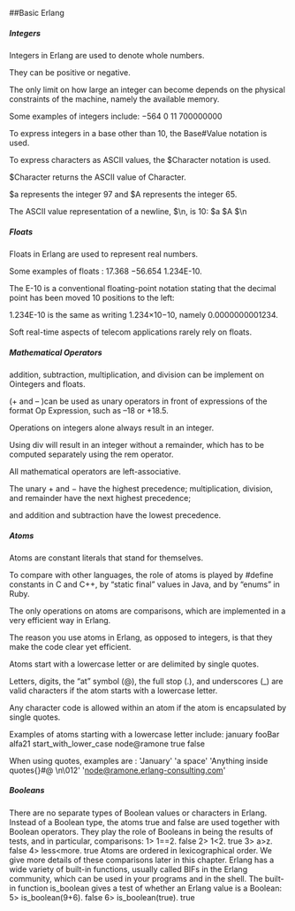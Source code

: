 ##Basic Erlang

##### Integers

Integers in Erlang are used to denote whole numbers.

They can be positive or negative. 

The only limit on how large an integer can become depends on the physical constraints of the machine, namely the available memory.

Some examples of integers include:
−564 0 11 700000000

To express integers in a base other than 10, the Base#Value notation is used.

To express characters as ASCII values, the $Character notation is used.

$Character returns the ASCII value of Character.

$a represents the integer 97 and $A represents the integer 65. 

The ASCII value representation of a newline, $\n, is 10:
$a $A $\n

##### Floats

Floats in Erlang are used to represent real numbers. 

Some examples of floats :
17.368 −56.654 1.234E-10.

The E-10 is a conventional floating-point notation stating that the decimal point has been moved 10 positions to the left:

1.234E-10 is the same as writing 1.234×10−10, namely 0.0000000001234. 

Soft real-time aspects of telecom applications rarely rely on floats. 


##### Mathematical Operators

addition, subtraction, multiplication, and division can be implement on Ointegers and floats. 
  
(+ and – )can be used as unary operators in front of expressions of the format Op Expression, such as –18 or +18.5.
 
Operations on integers alone always result in an integer.
  
Using div will result in an integer without a remainder, which has to be computed separately using the rem operator. 

All mathematical operators are left-associative. 

The unary + and − have the highest precedence; multiplication, division, and remainder have the next highest precedence; 

and addition and subtraction have the lowest precedence.

##### Atoms

Atoms are constant literals that stand for themselves. 

To compare with other languages, the role of atoms is played by #define constants in C and C++, by “static final” values in Java, and by “enums” in Ruby.

The only operations on atoms are comparisons, which are implemented in a very efficient way in Erlang. 

The reason you use atoms in Erlang, as opposed to integers, is that they make the code clear yet efficient. 

Atoms start with a lowercase letter or are delimited by single quotes.

Letters, digits, the “at” symbol (@), the full stop (.), and underscores (_) are valid characters if the atom starts with a lowercase letter. 

Any character code is allowed within an atom if the atom is encapsulated by single quotes.

Examples of atoms starting with a lowercase letter include:
january fooBar alfa21 start_with_lower_case node@ramone true false

When using quotes, examples are :
'January' 'a space' 'Anything inside quotes{}#@ \n\012' 'node@ramone.erlang-consulting.com'


#####  Booleans
There are no separate types of Boolean values or characters in Erlang. Instead of a Boolean type, the atoms true and false are used together with Boolean operators. They play the role of Booleans in being the results of tests, and in particular, comparisons:
1> 1==2. false
2> 1<2. true
3> a>z.
false
4> less<more. true
Atoms are ordered in lexicographical order. We give more details of these comparisons later in this chapter. Erlang has a wide variety of built-in functions, usually called BIFs in the Erlang community, which can be used in your programs and in the shell. The built-in function is_boolean gives a test of whether an Erlang value is a Boolean:
5> is_boolean(9+6). false
6> is_boolean(true). true
